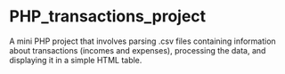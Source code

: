 # PHP_transactions_project
A mini PHP project that involves parsing .csv files containing information about transactions (incomes and expenses), processing the data, and displaying it in a simple HTML table.
